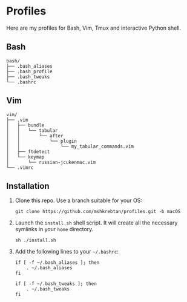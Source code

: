 # Profiles

Here are my profiles for Bash, Vim, Tmux and interactive Python shell.

## Bash

```
bash/
├── .bash_aliases
├── .bash_profile
├── .bash_tweaks
└── .bashrc
```

## Vim

```
vim/
├── .vim
│   ├── bundle
│   │   └── tabular
│   │       └── after
│   │           └── plugin
│   │               └── my_tabular_commands.vim
│   ├── ftdetect
│   └── keymap
│       └── russian-jcukenmac.vim
└── .vimrc
```

## Installation

1. Clone this repo. Use a branch suitable for your OS:

    ```
    git clone https://github.com/mshkrebtan/profiles.git -b macOS
    ```

2. Launch the `install.sh` shell script. It will create all the necessary symlinks in your `home` directory.

    ```
    sh ./install.sh
    ```

3. Add the following lines to your `~/.bashrc`:

    ```
    if [ -f ~/.bash_aliases ]; then
        . ~/.bash_aliases
    fi

    if [ -f ~/.bash_tweaks ]; then
        . ~/.bash_tweaks
    fi
    ```
